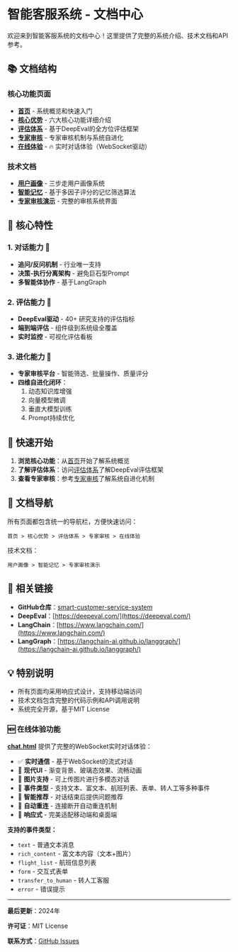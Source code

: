 # 智能客服系统 - 文档中心

欢迎来到智能客服系统的文档中心！这里提供了完整的系统介绍、技术文档和API参考。

## 📚 文档结构

### 核心功能页面

- **[首页](index.html)** - 系统概览和快速入门
- **[核心优势](features.html)** - 六大核心功能详细介绍
- **[评估体系](evaluation.html)** - 基于DeepEval的全方位评估框架
- **[专家审核](expert-review.html)** - 专家审核机制与系统自进化
- **[在线体验](chat.html)** - 🔥 实时对话体验（WebSocket驱动）

### 技术文档

- **[用户画像](user-profile.html)** - 三步走用户画像系统
- **[智能记忆](memory-filter.html)** - 基于多因子评分的记忆筛选算法
- **[专家审核演示](expert_review_v2.html)** - 完整的审核系统界面

## 🎯 核心特性

### 1. 对话能力 💬
- **追问/反问机制** - 行业唯一支持
- **决策-执行分离架构** - 避免巨石型Prompt
- **多智能体协作** - 基于LangGraph

### 2. 评估能力 🧪
- **DeepEval驱动** - 40+ 研究支持的评估指标
- **端到端评估** - 组件级到系统级全覆盖
- **实时监控** - 可视化评估看板

### 3. 进化能力 🔄
- **专家审核平台** - 智能筛选、批量操作、质量评分
- **四维自进化闭环**：
  1. 动态知识库增强
  2. 向量模型微调
  3. 垂直大模型训练
  4. Prompt持续优化

## 🚀 快速开始

1. **浏览核心功能**：从[首页](index.html)开始了解系统概览
2. **了解评估体系**：访问[评估体系](evaluation.html)了解DeepEval评估框架
3. **查看专家审核**：参考[专家审核](expert-review.html)了解系统自进化机制

## 📖 文档导航

所有页面都包含统一的导航栏，方便快速访问：

```
首页 > 核心优势 > 评估体系 > 专家审核 > 在线体验
```

技术文档：

```
用户画像 > 智能记忆 > 专家审核演示
```

## 🔗 相关链接

- **GitHub仓库**：[smart-customer-service-system](https://github.com/traveler-leon/smart-customer-service-system)
- **DeepEval**：[https://deepeval.com/](https://deepeval.com/)
- **LangChain**：[https://www.langchain.com/](https://www.langchain.com/)
- **LangGraph**：[https://langchain-ai.github.io/langgraph/](https://langchain-ai.github.io/langgraph/)

## 💡 特别说明

- 所有页面均采用响应式设计，支持移动端访问
- 技术文档包含完整的代码示例和API调用说明
- 系统完全开源，基于MIT License

### 🆕 在线体验功能

**[chat.html](chat.html)** 提供了完整的WebSocket实时对话体验：

- ✅ **实时通信** - 基于WebSocket的流式对话
- 🎨 **现代UI** - 渐变背景、玻璃态效果、流畅动画
- 📸 **图片支持** - 可上传图片进行多模态对话
- 🎯 **事件类型** - 支持文本、富文本、航班列表、表单、转人工等多种事件
- 💬 **智能推荐** - 对话结束后提供问题推荐
- 🔄 **自动重连** - 连接断开自动重连机制
- 📱 **响应式** - 完美适配移动端和桌面端

**支持的事件类型：**
- `text` - 普通文本消息
- `rich_content` - 富文本内容（文本+图片）
- `flight_list` - 航班信息列表
- `form` - 交互式表单
- `transfer_to_human` - 转人工客服
- `error` - 错误提示

---

**最后更新**：2024年

**许可证**：MIT License

**联系方式**：[GitHub Issues](https://github.com/traveler-leon/smart-customer-service-system/issues)
